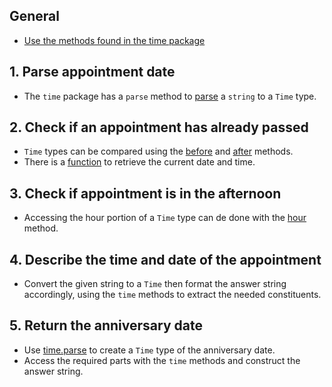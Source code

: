 ## General

- [Use the methods found in the time package][time]

## 1. Parse appointment date

- The `time` package has a `parse` method to [parse][time.parse] a `string` to a `Time` type.

## 2. Check if an appointment has already passed

- `Time` types can be compared using the [before][before] and [after][after] methods.
- There is a [function][now] to retrieve the current date and time.

## 3. Check if appointment is in the afternoon

- Accessing the hour portion of a `Time` type can de done with the [hour][hour] method.

## 4. Describe the time and date of the appointment

- Convert the given string to a `Time` then format the answer string accordingly, using the `time` methods to extract the needed constituents.

## 5. Return the anniversary date

- Use [time.parse][time.parse] to create a `Time` type of the anniversary date.
- Access the required parts with the `time` methods and construct the answer string.

[time.parse]: https://golang.org/pkg/time/#Parse
[before]: https://golang.org/pkg/time/#Time.Before
[after]: https://golang.org/pkg/time/#Time.After
[now]: https://golang.org/pkg/time/#Now
[hour]: https://golang.org/pkg/time/#Time.Hour
[time]: https://golang.org/pkg/time/#pkg-index
